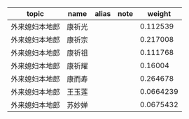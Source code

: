 | topic | name | alias | note | weight |
| ----- | ---- | ----- | ---- | ------ |
| 外来媳妇本地郎 | 康祈光 | |  | 0.112539 |
| 外来媳妇本地郎 | 康祈宗 | |  | 0.217008 |
| 外来媳妇本地郎 | 康祈祖 | |  | 0.111768 |
| 外来媳妇本地郎 | 康祈耀 | |  | 0.16004 |
| 外来媳妇本地郎 | 康而寿 | |  | 0.264678 |
| 外来媳妇本地郎 | 王玉莲 | |  | 0.0664239 |
| 外来媳妇本地郎 | 苏妙婵 | |  | 0.0675432 |
